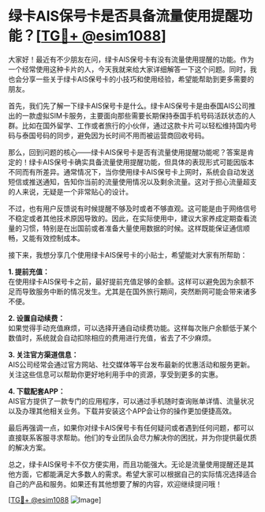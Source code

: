 # 绿卡AIS保号卡是否具备流量使用提醒功能？[[TG💪+ @esim1088](https://t.me/s/esim1088)]

大家好！最近有不少朋友在问，绿卡AIS保号卡有没有流量使用提醒的功能。作为一个经常使用这种卡片的人，今天我就来给大家详细解答一下这个问题。同时，我也会分享一些关于绿卡AIS保号卡的小技巧和使用经验，希望能帮助到更多需要的朋友。

首先，我们先了解一下绿卡AIS保号卡是什么。绿卡AIS保号卡是由泰国AIS公司推出的一款虚拟SIM卡服务，主要面向那些需要长期保持泰国手机号码活跃状态的人群。比如在国外留学、工作或者旅行的小伙伴，通过这款卡片可以轻松维持国内号码与泰国号码的同步，避免因为长时间不用而被运营商回收号码。

那么，回到问题的核心——绿卡AIS保号卡是否有流量使用提醒功能呢？答案是肯定的！绿卡AIS保号卡确实具备流量使用提醒功能，但具体的表现形式可能因版本不同而有所差异。通常情况下，当你使用绿卡AIS保号卡上网时，系统会自动发送短信或推送通知，告知你当前的流量使用情况以及剩余流量。这对于担心流量超支的人来说，无疑是一个非常贴心的设计。

不过，也有用户反馈说有时候提醒不够及时或者不够直观。这可能是由于网络信号不稳定或者其他技术原因导致的。因此，在实际使用中，建议大家养成定期查看流量的习惯，特别是在出国前或者准备大量使用数据的时候。这样既能保证通信顺畅，又能有效控制成本。

接下来，我想分享几个使用绿卡AIS保号卡的小贴士，希望能对大家有所帮助：

**1. 提前充值：**  
在使用绿卡AIS保号卡之前，最好提前充值足够的金额。这样可以避免因为余额不足而导致服务中断的情况发生。尤其是在国外旅行期间，突然断网可能会带来诸多不便。

**2. 设置自动续费：**  
如果觉得手动充值麻烦，可以选择开通自动续费功能。这样每次账户余额低于某个数值时，系统就会自动扣除相应的费用进行充值，省去了不少麻烦。

**3. 关注官方渠道信息：**  
AIS公司经常会通过官方网站、社交媒体等平台发布最新的优惠活动和服务更新。关注这些信息可以帮助你更好地利用手中的资源，享受到更多的实惠。

**4. 下载配套APP：**  
AIS官方提供了一款专门的应用程序，可以通过手机随时查询账单详情、流量状况以及办理其他相关业务。下载并安装这个APP会让你的操作更加便捷高效。

最后再强调一点，如果你对绿卡AIS保号卡有任何疑问或者遇到任何问题，都可以直接联系客服寻求帮助。他们的专业团队会尽力解决你的困扰，并为你提供最优质的解决方案。

总之，绿卡AIS保号卡不仅方便实用，而且功能强大。无论是流量使用提醒还是其他方面，它都能满足大多数人的需求。希望大家可以根据自己的实际情况选择适合自己的产品和服务。如果还有其他想要了解的内容，欢迎继续提问哦！

[[TG💪+ @esim1088](https://t.me/s/esim1088) ![Image](https://i.postimg.cc/4NQfJmqS/Snipaste-2025-05-13-00-14-12.png)]